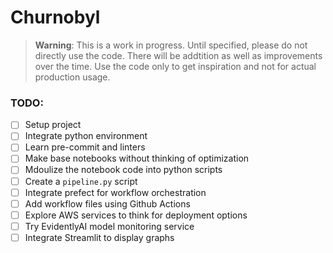 # Churnobyl

> **Warning**: This is a work in progress. Until specified, please do not directly use the code. There will be addtition as well as improvements over the time. Use the code only to get inspiration and not for actual production usage.

### TODO:
- [ ] Setup project
- [ ] Integrate python environment
- [ ] Learn pre-commit and linters
- [ ] Make base notebooks without thinking of optimization
- [ ] Mdoulize the notebook code into python scripts
- [ ] Create a `pipeline.py` script
- [ ] Integrate prefect for workflow orchestration
- [ ] Add workflow files using Github Actions
- [ ] Explore AWS services to think for deployment options
- [ ] Try EvidentlyAI model monitoring service
- [ ] Integrate Streamlit to display graphs